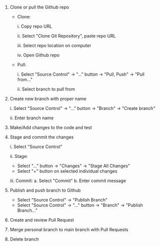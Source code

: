 1. Clone or pull the Github repo
   - Clone:
   
      i. Copy repo URL
     
      ii. Select "Clone Git Repository", paste repo URL
     
      iii. Select repo location on computer
     
      iv. Open Github repo
   - Pull:
   
      i. Select "Source Control" -> "..." button -> "Pull, Push" -> "Pull from..."
     
      ii. Select branch to pull from

2. Create new branch with proper name

   i. Select "Source Control" -> "..." button -> "Branch" -> "Create branch"
  
   ii. Enter branch name
  
3. Make/Add changes to the code and test 

4. Stage and commit the changes

   i. Select "Source Control"
  
   ii. Stage:
     - Select "..." button -> "Changes" -> "Stage All Changes"
     - Select "+" button on selected individual changes
     
   iii. Commit:
     a. Select "Commit"
     b. Enter commit message
     
5. Publish and push branch to Github
   - Select "Source Control" -> "Publish Branch"
   - Select "Source Control" -> "..." button -> "Branch" -> "Publish Branch..."

6. Create and review Pull Request

7. Merge personal branch to main branch with Pull Requests

8. Delete branch
